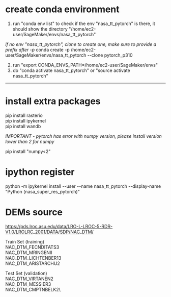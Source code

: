# create conda environment

1. run "conda env list" to check if the env "nasa_tt_pytorch" is there, it should show the directory "/home/ec2-user/SageMaker/envs/nasa_tt_pytorch"

  *if no env "nasa_tt_pytorch", clone to create one, make sure to provide a prefix after -p*
  conda create  -p /home/ec2-user/SageMaker/envs/nasa_tt_pytorch  --clone pytorch_p310    

2. run "export CONDA_ENVS_PATH=/home/ec2-user/SageMaker/envs" 
3. do "conda activate nasa_tt_pytorch" or "source activate nasa_tt_pytorch"
---

# install extra packages

pip install rasterio \
pip install ipykernel \
pip install wandb 

*IMPORTANT - pytorch has error with numpy version, please install version lower than 2 for numpy*

pip install "numpy<2"

# ipython register

python -m ipykernel install --user --name nasa_tt_pytorch --display-name "Python (nasa_super_res_pytorch)"

# DEMs source 
https://pds.lroc.asu.edu/data/LRO-L-LROC-5-RDR-V1.0/LROLRC_2001/DATA/SDP/NAC_DTM/

Train Set (training) \
 NAC_DTM_FECNDITATS3 \
 NAC_DTM_MRINGENII\
 NAC_DTM_LICHTENBER13\
 NAC_DTM_ARISTARCHU2

Test Set (validation)\
 NAC_DTM_VIRTANEN2\
 NAC_DTM_MESSIER3\
 NAC_DTM_CMPTNBELK2\
